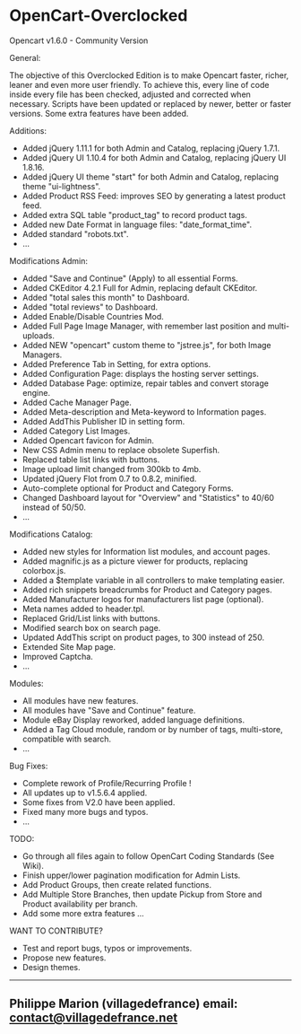 OpenCart-Overclocked
====================

Opencart v1.6.0 - Community Version


General:

The objective of this Overclocked Edition is to make Opencart faster, richer, leaner and even more user friendly. 
To achieve this, every line of code inside every file has been checked, adjusted and corrected when necessary. 
Scripts have been updated or replaced by newer, better or faster versions. Some extra features have been added.

Additions:
- Added jQuery 1.11.1 for both Admin and Catalog, replacing jQuery 1.7.1.
- Added jQuery UI 1.10.4 for both Admin and Catalog, replacing jQuery UI 1.8.16.
- Added jQuery UI theme "start" for both Admin and Catalog, replacing theme "ui-lightness".
- Added Product RSS Feed: improves SEO by generating a latest product feed.
- Added extra SQL table "product_tag" to record product tags.
- Added new Date Format in language files: "date_format_time".
- Added standard "robots.txt".
- ...

Modifications Admin:
- Added "Save and Continue" (Apply) to all essential Forms.
- Added CKEditor 4.2.1 Full for Admin, replacing default CKEditor.
- Added "total sales this month" to Dashboard.
- Added "total reviews" to Dashboard.
- Added Enable/Disable Countries Mod.
- Added Full Page Image Manager, with remember last position and multi-uploads.
- Added NEW "opencart" custom theme to "jstree.js", for both Image Managers.
- Added Preference Tab in Setting, for extra options.
- Added Configuration Page: displays the hosting server settings.
- Added Database Page: optimize, repair tables and convert storage engine.
- Added Cache Manager Page.
- Added Meta-description and Meta-keyword to Information pages.
- Added AddThis Publisher ID in setting form.
- Added Category List Images.
- Added Opencart favicon for Admin.
- New CSS Admin menu to replace obsolete Superfish.
- Replaced table list links with buttons.
- Image upload limit changed from 300kb to 4mb.
- Updated jQuery Flot from 0.7 to 0.8.2, minified.
- Auto-complete optional for Product and Category Forms.
- Changed Dashboard layout for "Overview" and "Statistics" to 40/60 instead of 50/50.
- ...

Modifications Catalog:
- Added new styles for Information list modules, and account pages.
- Added magnific.js as a picture viewer for products, replacing colorbox.js.
- Added a $template variable in all controllers to make templating easier.
- Added rich snippets breadcrumbs for Product and Category pages.
- Added Manufacturer logos for manufacturers list page (optional).
- Meta names added to header.tpl.
- Replaced Grid/List links with buttons.
- Modified search box on search page.
- Updated AddThis script on product pages, to 300 instead of 250.
- Extended Site Map page.
- Improved Captcha.
- ...

Modules:
- All modules have new features.
- All modules have "Save and Continue" feature.
- Module eBay Display reworked, added language definitions.
- Added a Tag Cloud module, random or by number of tags, multi-store, compatible with search.
- ...

Bug Fixes:
- Complete rework of Profile/Recurring Profile !
- All updates up to v1.5.6.4 applied.
- Some fixes from V2.0 have been applied.
- Fixed many more bugs and typos.
- ...

TODO:
- Go through all files again to follow OpenCart Coding Standards (See Wiki).
- Finish upper/lower pagination modification for Admin Lists.
- Add Product Groups, then create related functions.
- Add Multiple Store Branches, then update Pickup from Store and Product availability per branch.
- Add some more extra features ...

WANT TO CONTRIBUTE?
- Test and report bugs, typos or improvements.
- Propose new features.
- Design themes.

-------------------------------------------
Philippe Marion (villagedefrance)
email: contact@villagedefrance.net
-------------------------------------------
